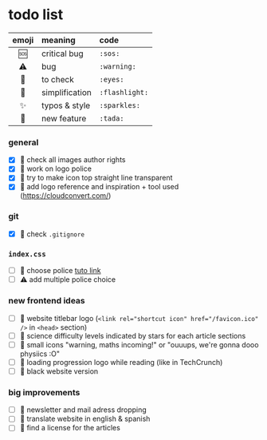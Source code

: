 # todo list

| emoji        | meaning        | code           |
| :----------: | :------------- | :------------- |
| :sos:        | critical bug   | `:sos:`        |
| :warning:    | bug            | `:warning:`    |
| :eyes:       | to check       | `:eyes:`       |
| :flashlight: | simplification | `:flashlight:` |
| :sparkles:   | typos & style  | `:sparkles:`   |
| :tada:       | new feature    | `:tada:`       |

### general
- [x] :eyes: check all images author rights
- [x] :eyes: work on logo police
- [x] :eyes: try to make icon top straight line transparent
- [x] :tada: add logo reference and inspiration + tool used (https://cloudconvert.com/)

### git
- [x] :eyes: check `.gitignore`

### `index.css`
- [ ] :tada: choose police [tuto link](https://openclassrooms.com/fr/courses/1603881-apprenez-a-creer-votre-site-web-avec-html5-et-css3/1605329-formatage-du-texte)
- [ ] :warning: add multiple police choice

### new frontend ideas
- [ ] :tada: website titlebar logo (`<link rel="shortcut icon" href="/favicon.ico" />` in `<head>` section)
- [ ] :tada: science difficulty levels indicated by stars for each article sections
- [ ] :tada: small icons "warning, maths incoming!" or "ouuups, we're gonna dooo physiics :O"
- [ ] :tada: loading progression logo while reading (like in TechCrunch)
- [ ] :tada: black website version

### big improvements
- [ ] :tada: newsletter and mail adress dropping
- [ ] :tada: translate website in english & spanish
- [ ] :tada: find a license for the articles
